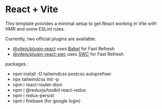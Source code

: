 # React + Vite

This template provides a minimal setup to get React working in Vite with HMR and some ESLint rules.

Currently, two official plugins are available:

- [@vitejs/plugin-react](https://github.com/vitejs/vite-plugin-react/blob/main/packages/plugin-react/README.md) uses [Babel](https://babeljs.io/) for Fast Refresh
- [@vitejs/plugin-react-swc](https://github.com/vitejs/vite-plugin-react-swc) uses [SWC](https://swc.rs/) for Fast Refresh

packages :
 - npm install -D tailwindcss postcss autoprefixer
 - npx tailwindcss init -p
 - npm i react-router-dom
 - npm i @reduxjs/toolkit react-redux
 - npm i redux-persist
 - npm i firebase (for google login)
